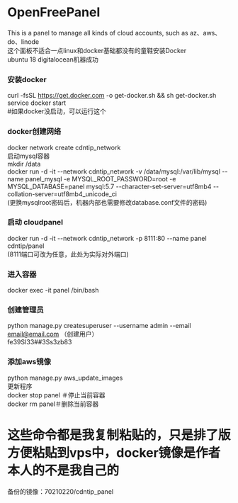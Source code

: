 # OpenFreePanel
This is a panel to manage all kinds of cloud accounts, such as az、aws、do、linode  
这个面板不适合一点linux和docker基础都没有的童鞋安装Docker  
ubuntu  18  digitalocean机器成功
### 安装docker  
curl -fsSL https://get.docker.com -o get-docker.sh && sh get-docker.sh service docker start  
#如果docker没启动，可以运行这个  
### docker创建网络  
docker network create cdntip_network  
启动mysql容器  
mkdir /data  
docker run -d -it --network cdntip_network -v /data/mysql:/var/lib/mysql --name panel_mysql -e MYSQL_ROOT_PASSWORD=root -e MYSQL_DATABASE=panel mysql:5.7 --character-set-server=utf8mb4 --collation-server=utf8mb4_unicode_ci  
(更换mysqlroot密码后，机器内部也需要修改database.conf文件的密码)  
### 启动 cloudpanel  
docker run -d -it --network cdntip_network -p 8111:80 --name panel cdntip/panel  
(8111端口可改为任意，此处为实际对外端口)
### 进入容器  
docker exec -it panel /bin/bash  
### 创建管理员  
python manage.py createsuperuser --username admin --email email@email.com
（创建用户）  
fe39SI33##3Ss3zb83  
### 添加aws镜像  
python manage.py aws_update_images   
更新程序  
docker stop panel ＃停止当前容器  
docker rm panel＃删除当前容器  

# 这些命令都是我复制粘贴的，只是排了版方便粘贴到vps中，docker镜像是作者本人的不是我自己的
备份的镜像：70210220/cdntip_panel
